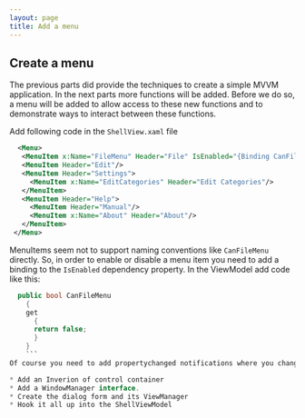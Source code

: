 ```yaml
---
layout: page
title: Add a menu
---
```

## Create a menu

The previous parts did provide the techniques to create a simple MVVM application. In the next parts more functions will be added. Before we do so, a menu will be added to allow access to these new functions and to demonstrate ways to interact between these functions.

Add following code in the ``ShellView.xaml`` file

```XML
  <Menu>
   <MenuItem x:Name="FileMenu" Header="File" IsEnabled="{Binding CanFileMenu}"/>
   <MenuItem Header="Edit"/>
   <MenuItem Header="Settings">
     <MenuItem x:Name="EditCategories" Header="Edit Categories"/>
   </MenuItem>
   <MenuItem Header="Help">
     <MenuItem Header="Manual"/>
     <MenuItem x:Name="About" Header="About"/>
   </MenuItem>
 </Menu>
```

MenuItems seem not to support naming conventions like ``CanFileMenu`` directly. So, in order to enable or disable a menu item you need to add a binding to the ``IsEnabled`` dependency property. In the ViewModel add code like this:

```C#
  public bool CanFileMenu 
    { 
    get
      {
      return false;
      }
    }
    ```
Of course you need to add propertychanged notifications where you change the enabled status of this MenuItem. In the next parts an About Dialog Form will be added. In order to do so an few steps are needed to enable the appication to show Dialog Forms:

* Add an Inverion of control container
* Add a WindowManager interface.
* Create the dialog form and its ViewManager
* Hook it all up into the ShellViewModel
